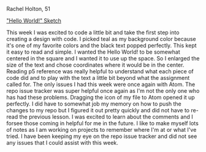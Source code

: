 Rachel Holton, 51

["Hello World!" Sketch](https://rachel-holton-burnett.github.io/120-work/hw-3/)

This week I was excited to code a little bit and take the first step into creating a design with code. I picked teal as my background color because it's one of my favorite colors and the black text popped perfectly. This kept it easy to read and simple. I wanted the Hello World! to be somewhat centered in the square and I wanted it to use up the space. So I enlarged the size of the text and chose coordinates where it would be in the center. Reading p5 reference was really helpful to understand what each piece of code did and to play with the text a little bit beyond what the assignment called for. The only issues I had this week were once again with Atom. The repo issue tracker was super helpful once again as I'm not the only one who has had these problems. Dragging the icon of my file to Atom opened it up perfectly. I did have to somewhat job my memory on how to push the changes to my repo but I figured it out pretty quickly and did not have to re-read the previous lesson. I was excited to learn about the comments and I forsee those coming in helpful for me in the future. I like to make myself lots of notes as I am working on projects to remember where I'm at or what I've tried. I have been keeping my eye on the repo issue tracker and did not see any issues that I could assist with this week.
